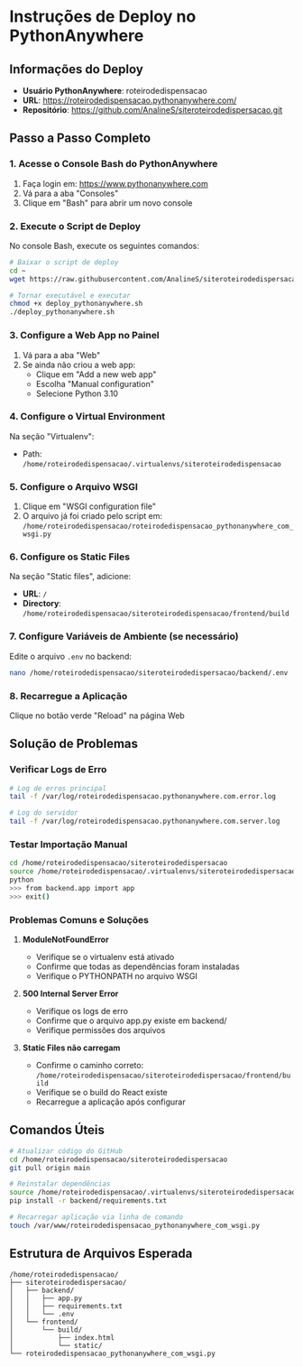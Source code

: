 # Instruções de Deploy no PythonAnywhere

## Informações do Deploy
- **Usuário PythonAnywhere**: roteirodedispensacao
- **URL**: https://roteirodedispensacao.pythonanywhere.com/
- **Repositório**: https://github.com/AnalineS/siteroteirodedispersacao.git

## Passo a Passo Completo

### 1. Acesse o Console Bash do PythonAnywhere
1. Faça login em: https://www.pythonanywhere.com
2. Vá para a aba "Consoles"
3. Clique em "Bash" para abrir um novo console

### 2. Execute o Script de Deploy

No console Bash, execute os seguintes comandos:

```bash
# Baixar o script de deploy
cd ~
wget https://raw.githubusercontent.com/AnalineS/siteroteirodedispersacao/main/deploy_pythonanywhere.sh

# Tornar executável e executar
chmod +x deploy_pythonanywhere.sh
./deploy_pythonanywhere.sh
```

### 3. Configure a Web App no Painel

1. Vá para a aba "Web"
2. Se ainda não criou a web app:
   - Clique em "Add a new web app"
   - Escolha "Manual configuration"
   - Selecione Python 3.10

### 4. Configure o Virtual Environment

Na seção "Virtualenv":
- Path: `/home/roteirodedispensacao/.virtualenvs/siteroteirodedispensacao`

### 5. Configure o Arquivo WSGI

1. Clique em "WSGI configuration file"
2. O arquivo já foi criado pelo script em: `/home/roteirodedispensacao/roteirodedispensacao_pythonanywhere_com_wsgi.py`

### 6. Configure os Static Files

Na seção "Static files", adicione:
- **URL**: `/`
- **Directory**: `/home/roteirodedispensacao/siteroteirodedispensacao/frontend/build`

### 7. Configure Variáveis de Ambiente (se necessário)

Edite o arquivo `.env` no backend:
```bash
nano /home/roteirodedispensacao/siteroteirodedispersacao/backend/.env
```

### 8. Recarregue a Aplicação

Clique no botão verde "Reload" na página Web

## Solução de Problemas

### Verificar Logs de Erro
```bash
# Log de erros principal
tail -f /var/log/roteirodedispensacao.pythonanywhere.com.error.log

# Log do servidor
tail -f /var/log/roteirodedispensacao.pythonanywhere.com.server.log
```

### Testar Importação Manual
```bash
cd /home/roteirodedispensacao/siteroteirodedispersacao
source /home/roteirodedispensacao/.virtualenvs/siteroteirodedispersacao/bin/activate
python
>>> from backend.app import app
>>> exit()
```

### Problemas Comuns e Soluções

1. **ModuleNotFoundError**
   - Verifique se o virtualenv está ativado
   - Confirme que todas as dependências foram instaladas
   - Verifique o PYTHONPATH no arquivo WSGI

2. **500 Internal Server Error**
   - Verifique os logs de erro
   - Confirme que o arquivo app.py existe em backend/
   - Verifique permissões dos arquivos

3. **Static Files não carregam**
   - Confirme o caminho correto: `/home/roteirodedispensacao/siteroteirodedispersacao/frontend/build`
   - Verifique se o build do React existe
   - Recarregue a aplicação após configurar

## Comandos Úteis

```bash
# Atualizar código do GitHub
cd /home/roteirodedispensacao/siteroteirodedispersacao
git pull origin main

# Reinstalar dependências
source /home/roteirodedispensacao/.virtualenvs/siteroteirodedispersacao/bin/activate
pip install -r backend/requirements.txt

# Recarregar aplicação via linha de comando
touch /var/www/roteirodedispensacao_pythonanywhere_com_wsgi.py
```

## Estrutura de Arquivos Esperada

```
/home/roteirodedispensacao/
├── siteroteirodedispersacao/
│   ├── backend/
│   │   ├── app.py
│   │   ├── requirements.txt
│   │   └── .env
│   └── frontend/
│       └── build/
│           ├── index.html
│           └── static/
└── roteirodedispensacao_pythonanywhere_com_wsgi.py
```